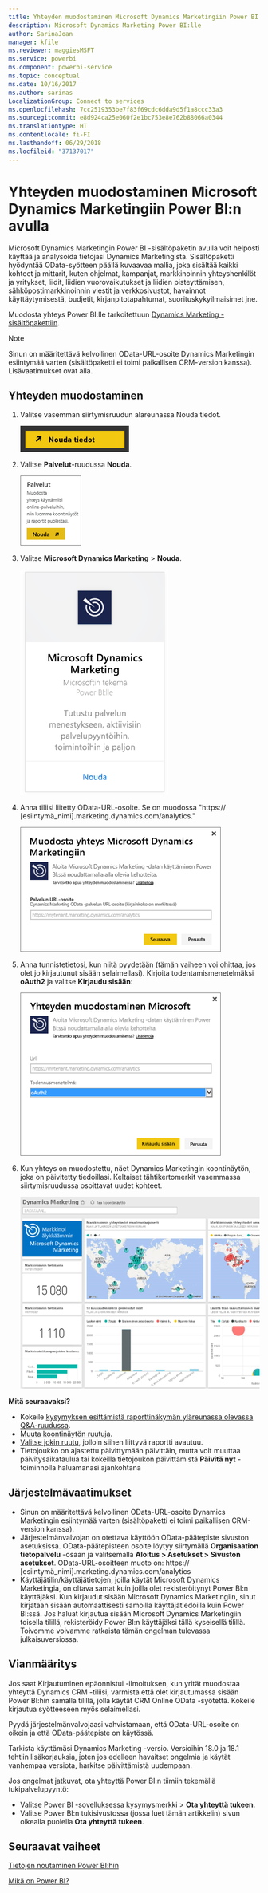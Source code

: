 ```yaml
---
title: Yhteyden muodostaminen Microsoft Dynamics Marketingiin Power BI:n avulla
description: Microsoft Dynamics Marketing Power BI:lle
author: SarinaJoan
manager: kfile
ms.reviewer: maggiesMSFT
ms.service: powerbi
ms.component: powerbi-service
ms.topic: conceptual
ms.date: 10/16/2017
ms.author: sarinas
LocalizationGroup: Connect to services
ms.openlocfilehash: 7cc2519353be7f83f69cdc6dda9d5f1a8ccc33a3
ms.sourcegitcommit: e8d924ca25e060f2e1bc753e8e762b88066a0344
ms.translationtype: HT
ms.contentlocale: fi-FI
ms.lasthandoff: 06/29/2018
ms.locfileid: "37137017"
---
```

# <a name="connect-to-microsoft-dynamics-marketing-with-power-bi"></a>Yhteyden muodostaminen Microsoft Dynamics Marketingiin Power BI:n avulla
Microsoft Dynamics Marketingin Power BI -sisältöpaketin avulla voit helposti käyttää ja analysoida tietojasi Dynamics Marketingista. Sisältöpaketti hyödyntää OData-syötteen päällä kuvaavaa mallia, joka sisältää kaikki kohteet ja mittarit, kuten ohjelmat, kampanjat, markkinoinnin yhteyshenkilöt ja yritykset, liidit, liidien vuorovaikutukset ja liidien pisteyttämisen, sähköpostimarkkinoinnin viestit ja verkkosivustot, havainnot käyttäytymisestä, budjetit, kirjanpitotapahtumat, suorituskykyilmaisimet jne. 

Muodosta yhteys Power BI:lle tarkoitettuun [Dynamics Marketing -sisältöpakettiin](https://app.powerbi.com/getdata/services/microsoft-dynamics-marketing).

>[!NOTE]
>Sinun on määritettävä kelvollinen OData-URL-osoite Dynamics Marketingin esiintymää varten (sisältöpaketti ei toimi paikallisen CRM-version kanssa). Lisävaatimukset ovat alla.

## <a name="how-to-connect"></a>Yhteyden muodostaminen
1. Valitse vasemman siirtymisruudun alareunassa Nouda tiedot.
   
   ![](media/service-connect-to-microsoft-dynamics-marketing/pbi_getdata.png) 
2. Valitse **Palvelut**-ruudussa **Nouda**.
   
   ![](media/service-connect-to-microsoft-dynamics-marketing/pbi_getservices.png) 
3. Valitse **Microsoft Dynamics Marketing** \> **Nouda**.
   
   ![](media/service-connect-to-microsoft-dynamics-marketing/mdmarketing.png)
4. Anna tiliisi liitetty OData-URL-osoite.  Se on muodossa "https:// [esiintymä\_nimi].marketing.dynamics.com/analytics."
   
   ![](media/service-connect-to-microsoft-dynamics-marketing/pbi_dynmktgserviceurl.png)
5. Anna tunnistetietosi, kun niitä pyydetään (tämän vaiheen voi ohittaa, jos olet jo kirjautunut sisään selaimellasi). Kirjoita todentamismenetelmäksi **oAuth2** ja valitse **Kirjaudu sisään**:
   
   ![](media/service-connect-to-microsoft-dynamics-marketing/pbi_dynammktgoauth2.png)
6. Kun yhteys on muodostettu, näet Dynamics Marketingin koontinäytön, joka on päivitetty tiedoillasi. Keltaiset tähtikertomerkit vasemmassa siirtymisruudussa osoittavat uudet kohteet.
   
   ![](media/service-connect-to-microsoft-dynamics-marketing/pbi_dynammktgnewdash.png)

**Mitä seuraavaksi?**

* Kokeile [kysymyksen esittämistä raporttinäkymän yläreunassa olevassa Q&A-ruudussa](power-bi-q-and-a.md).
* [Muuta koontinäytön ruutuja](service-dashboard-edit-tile.md).
* [Valitse jokin ruutu](service-dashboard-tiles.md), jolloin siihen liittyvä raportti avautuu.
* Tietojoukko on ajastettu päivittymään päivittäin, mutta voit muuttaa päivitysaikataulua tai kokeilla tietojoukon päivittämistä **Päivitä nyt** -toiminnolla haluamanasi ajankohtana

## <a name="system-requirements"></a>Järjestelmävaatimukset
* Sinun on määritettävä kelvollinen OData-URL-osoite Dynamics Marketingin esiintymää varten (sisältöpaketti ei toimi paikallisen CRM-version kanssa).  
* Järjestelmänvalvojan on otettava käyttöön OData-päätepiste sivuston asetuksissa. OData-päätepisteen osoite löytyy siirtymällä **Organisaation tietopalvelu** -osaan ja valitsemalla **Aloitus \> Asetukset \> Sivuston asetukset**.  OData-URL-osoitteen muoto on: https:// [esiintymä\_nimi].marketing.dynamics.com/analytics  
* Käyttäjätilin/käyttäjätietojen, joilla käytät Microsoft Dynamics Marketingia, on oltava samat kuin joilla olet rekisteröitynyt Power BI:n käyttäjäksi. Kun kirjaudut sisään Microsoft Dynamics Marketingiin, sinut kirjataan sisään automaattisesti samoilla käyttäjätiedoilla kuin Power BI:ssä. Jos haluat kirjautua sisään Microsoft Dynamics Marketingiin toisella tilillä, rekisteröidy Power BI:n käyttäjäksi tällä kyseisellä tilillä. Toivomme voivamme ratkaista tämän ongelman tulevassa julkaisuversiossa.   

## <a name="troubleshooting"></a>Vianmääritys
Jos saat Kirjautuminen epäonnistui -ilmoituksen, kun yrität muodostaa yhteyttä Dynamics CRM -tiliisi, varmista että olet kirjautumassa sisään Power BI:hin samalla tilillä, jolla käytät CRM Online OData -syötettä. Kokeile kirjautua syötteeseen myös selaimellasi.

Pyydä järjestelmänvalvojaasi vahvistamaan, että OData-URL-osoite on oikein ja että OData-päätepiste on käytössä.

Tarkista käyttämäsi Dynamics Marketing -versio. Versioihin 18.0 ja 18.1 tehtiin lisäkorjauksia, joten jos edelleen havaitset ongelmia ja käytät vanhempaa versiota, harkitse päivittämistä uudempaan.

Jos ongelmat jatkuvat, ota yhteyttä Power BI:n tiimiin tekemällä tukipalvelupyyntö:

* Valitse Power BI -sovelluksessa kysymysmerkki \> **Ota yhteyttä tukeen**.
* Valitse Power BI:n tukisivustossa (jossa luet tämän artikkelin) sivun oikealla puolella **Ota yhteyttä tukeen**.

## <a name="next-steps"></a>Seuraavat vaiheet
[Tietojen noutaminen Power BI:hin](service-get-data.md)

[Mikä on Power BI?](power-bi-overview.md)

